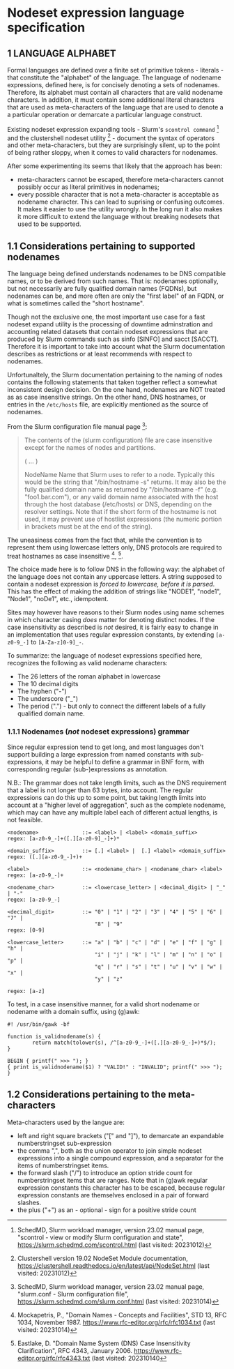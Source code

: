 # Nodeset expression language specification

## 1 LANGUAGE ALPHABET
Formal languages are defined over a finite set of primitive tokens - literals -
that constitute the "alphabet" of the language. The language of nodename
expressions, defined here, is for concisely denoting a sets of nodenames.
Therefore, its alphabet must contain all characters that are valid nodename
characters. In addition, it must contain some additional literal characters
that are used as meta-characters of the language that are used to denote a
a particular operation or demarcate a particular language construct.

Existing nodeset expression expanding tools - Slurm's ```scontrol command```
[^SCONTROL] and the clustershell nodeset utility [^NODESET] - document the
syntax of operators and other meta-characters, but they are surprisingly silent,
up to the point of being rather sloppy, when it comes to valid characters
for nodenames.

After some experimenting its seems that likely that the approach has been:
- meta-characters cannot be escaped, therefore meta-characters cannot possibly
  occur as literal primitives in nodenames;
- every possible character that is not a meta-character is acceptable as nodename
  character.
This can lead to suprising or confusing outcomes. It makes it easier to use the
utility wrongly. In the long run it also makes it more difficult to extend the
language without breaking nodesets that used to be supported.

## 1.1 Considerations pertaining to supported nodenames

The language being defined understands nodenames to be DNS compatible names,
or to be derived from such names. That is: nodenames optionally, but not
necessarily are fully qualified domain names (FQDNs), but nodenames can be,
and more often are only the "first label" of an FQDN, or what is sometimes
called the "short hostname".

Though not the exclusive one, the most important use case for a fast nodeset
expand utility is the processing of downtime adminstration and accounting
related datasets that contain nodeset expressions that are produced by
Slurm commands such as sinfo [SINFO] and sacct [SACCT]. Therefore it is
important to take into account what the Slurm documentation describes as
restrictions or at least recommends with respect to nodenames.

Unfortunaltely, the Slurm documentation pertaining to the naming of nodes
contains the following statements that taken together reflect a somewhat
inconsistent design decision. On the one hand, nodenames are NOT treated as as
case insensitive strings. On the other hand, DNS hostnames, or entries in the
```/etc/hosts``` file, are explicitly mentioned as the source of nodenames.

From the Slurm configuration file manual page [^SLURMCONF]:
>
> The contents of the (slurm configuration) file are case insensitive except
> for the names of nodes and partitions.
>
> ( ... )
>
> NodeName
>       Name that Slurm uses to refer to a node. Typically this would be the
>       string that "/bin/hostname -s" returns. It may also be the fully
>       qualified domain name as returned by "/bin/hostname -f" (e.g.
>       "foo1.bar.com"), or any valid domain name associated with the host
>       through the host database (/etc/hosts) or DNS, depending on the
>       resolver settings. Note that if the short form of the hostname is
>       not used, it may prevent use of hostlist expressions (the numeric
>       portion in brackets must be at the end of the string).
>

The uneasiness comes from the fact that, while the convention is to represent
them using lowercase letters only, DNS protocols are required to treat
hostnames as case insensitive [^RFC1034], [^RFC4343].

The choice made here is to follow DNS in the following way: the alphabet of
the language does not contain any uppercase letters. A string supposed to
contain a nodeset expression is _forced to lowercase, before it is parsed_.
This has the effect of making the addition of strings like "NODE1", "node1",
"Node1", "noDe1", etc., idempotent.

Sites may however have reasons to their Slurm nodes using name schemes in
which character casing _does_ matter for denoting distinct nodes.  If the case
insensitivity as described is _not_ desired, it is fairly easy to change in an
implementation that uses regular expression constants, by extending
```[a-z0-9_-]``` to ```[A-Za-z]0-9]_-```.

To summarize: the language of nodeset expressions specified here, recognizes the
following as valid nodename characters:

- The 26 letters of the roman alphabet in lowercase
- The 10 decimal digits
- The hyphen ("-")
- The underscore ("_")
- The period (".") - but only to connect the different labels of a fully
  qualified domain name.

### 1.1.1 Nodenames (_not_ nodeset expressions) grammar

Since regular expression tend to get long, and most languages don't support
building a large expression from named constants with sub-expressions, it
may be helpful to define a grammar in BNF form, with corresponding regular
(sub-)expressions as annotation.

N.B.: The grammar does not take length limits, such as the DNS requirement
that a label is not longer than 63 bytes, into account. The regular expressions
can do this up to some point, but taking length limits into account at a "higher
level of  aggregation", such as the complete nodename, which may can have any
multiple label each of different actual lengths, is not feasible.

```BNF
<nodename>              ::= <label> | <label> <domain_suffix>
regex: [a-z0-9_-]+([.][a-z0-9]_-]+)*

<domain_suffix>         ::= [.] <label> |  [.] <label> <domain_suffix>
regex: ([.][a-z0-9_-]+)+

<label>                 ::= <nodename_char> | <nodename_char> <label>
regex: [a-z0-9_-]+

<nodename_char>         ::= <lowercase_letter> | <decimal_digit> | "_" | "-"
regex: [a-z0-9_-]

<decimal_digit>         ::= "0" | "1" | "2" | "3" | "4" | "5" | "6" | "7" |
                            "8" | "9"
regex: [0-9]

<lowercase_letter>      ::= "a" | "b" | "c" | "d" | "e" | "f" | "g" | "h" |
                            "i" | "j" | "k" | "l" | "m" | "n" | "o" | "p" |
                            "q" | "r" | "s" | "t" | "u" | "v" | "w" | "x" |
                            "y" | "z"

regex: [a-z]
```
To test, in a case insensitive manner, for a valid short nodename or nodename
with a domain suffix, using (g)awk:

```gawk
#! /usr/bin/gawk -bf

function is_validnodename(s) {
        return match(tolower(s), /^[a-z0-9_-]+([.][a-z0-9_-]+)*$/);
}

BEGIN { printf(" >>> "); }
{ print is_validnodename($1) ? "VALID!" : "INVALID"; printf(" >>> "); } 
```
## 1.2 Considerations pertaining to the meta-characters
Meta-characters used by the langue are:
- left and right square brackets ("[" and "]"), to demarcate an expandable
  numberstringset sub-expression
- the comma ",", both as the union operator to join simple nodeset
  expressions into a single compound expression, and a separator for the
  items of numberstringset items.
- the forward slash ("/") to introduce an option stride count for
  numberstringset items that are ranges. Note that in (g)awk regular expression
  constants this character has to be escaped, because regular expression
  constants are themselves enclosed in a pair of forward slashes.
- the plus ("+") as an - optional - sign for a positive stride count

[^SCONTROL]: SchedMD, Slurm workload manager, version 23.02 manual page,
"scontrol - view or modify Slurm configuration and state",
https://slurm.schedmd.com/scontrol.html (last visited: 20231012)

[^NODESET]: Clustershell version 19.02 NodeSet Module documentation,
https://clustershell.readthedocs.io/en/latest/api/NodeSet.html
(last visited: 20231012)

[^SLURMCONF]: SchedMD, Slurm workload manager, version 23.02 manual page,
"slurm.conf - Slurm configuration file",
https://slurm.schedmd.com/slurm.conf.html (last visited: 20231014)

[^RFC1034]: Mockapetris, P., "Domain Names - Concepts and Facilities", STD 13,
RFC 1034, November 1987.
https://www.rfc-editor.org/rfc/rfc1034.txt (last visited: 20231014)

[^RFC4343]: Eastlake, D. "Domain Name System (DNS) Case Insensitivity
Clarification", RFC 4343, January 2006.
https://www.rfc-editor.org/rfc/rfc4343.txt (last visited: 202310140


